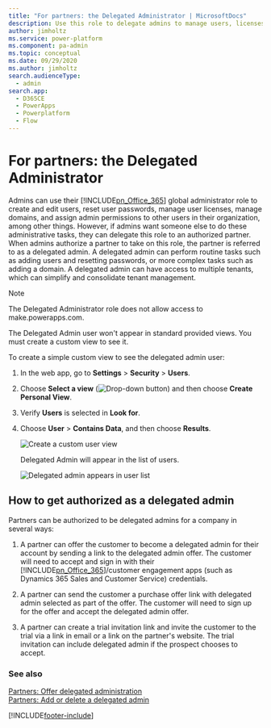 ```yaml
---
title: "For partners: the Delegated Administrator | MicrosoftDocs"
description: Use this role to delegate admins to manage users, licenses, permissions, and domains.
author: jimholtz
ms.service: power-platform
ms.component: pa-admin
ms.topic: conceptual
ms.date: 09/29/2020
ms.author: jimholtz
search.audienceType: 
  - admin
search.app:
  - D365CE
  - PowerApps
  - Powerplatform
  - Flow
---
```

# For partners: the Delegated Administrator

<!-- legacy procedure -->

Admins can use their [!INCLUDE[pn_Office_365](../includes/pn-office-365.md)] global administrator role to create and edit users, reset user passwords, manage user licenses, manage domains, and assign admin permissions to other users in their organization, among other things. However, if admins want someone else to do these administrative tasks, they can delegate this role to an authorized partner. When admins authorize a partner to take on this role, the partner is referred to as a delegated admin. A delegated admin can perform routine tasks such as adding users and resetting passwords, or more complex tasks such as adding a domain. A delegated admin can have access to multiple tenants, which can simplify and consolidate tenant management.  

> [!NOTE]
> The Delegated Administrator role does not allow access to make.powerapps.com.
  
The Delegated Admin user won't appear in standard provided views. You must create a custom view to see it.  
  
To create a simple custom view to see the delegated admin user:  
  
1. In the web app, go to **Settings** > **Security** > **Users**.  
  
2. Choose **Select a view** (![Drop-down button](../admin/media/dropdown-button.png "Drop-down button")) and then choose **Create Personal View**.  
  
3. Verify **Users** is selected in **Look for**.  
  
4. Choose **User** > **Contains Data**, and then choose **Results**.  
  
   ![Create a custom user view](../admin/media/user-custom-view.png "Create a custom user view")  
  
   Delegated Admin will appear in the list of users.  
  
   ![Delegated admin appears in user list](../admin/media/delegated-admin-user.png "Delegated admin appears in user list")  
  
## How to get authorized as a delegated admin  
 Partners can be authorized to be delegated admins for a company in several ways:  
  
1. A partner can offer the customer to become a delegated admin for their account by sending a link to the delegated admin offer. The customer will need to accept and sign in with their [!INCLUDE[pn_Office_365](../includes/pn-office-365.md)]/customer engagement apps (such as Dynamics 365 Sales and Customer Service) credentials.  
  
2. A partner can send the customer a purchase offer link with delegated admin selected as part of the offer. The customer will need to sign up for the offer and accept the delegated admin offer.  
  
3. A partner can create a trial invitation link and invite the customer to the trial via a link in email or a link on the partner's website. The trial invitation can include delegated admin if the prospect chooses to accept.  
  
### See also  
 [Partners: Offer delegated administration](https://support.office.com/article/Partners-Offer-delegated-administration-26530dc0-ebba-415b-86b1-b55bc06b073e?ui=en-US&rs=en-US&ad=US)   
 [Partners: Add or delete a delegated admin](https://support.office.com/article/partners-add-or-delete-a-delegated-admin-201ccb3b-6011-4bf1-a6b2-84e7cc1ee2d0)


[!INCLUDE[footer-include](../includes/footer-banner.md)]